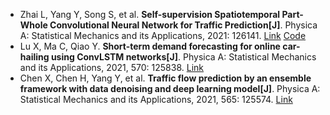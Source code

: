 * Zhai L, Yang Y, Song S, et al. <b>Self-supervision Spatiotemporal Part-Whole Convolutional Neural Network for Traffic Prediction[J]</b>. Physica A: Statistical Mechanics and its Applications, 2021: 126141. [Link](https://www.sciencedirect.com/science/article/pii/S0378437121004143) [Code](https://github.com/zhu-xm1/STPWNet)
* Lu X, Ma C, Qiao Y. <b>Short-term demand forecasting for online car-hailing using ConvLSTM networks[J]</b>. Physica A: Statistical Mechanics and its Applications, 2021, 570: 125838. [Link](https://www.sciencedirect.com/science/article/pii/S0378437121001102)
* Chen X, Chen H, Yang Y, et al. <b>Traffic flow prediction by an ensemble framework with data denoising and deep learning model[J]</b>. Physica A: Statistical Mechanics and its Applications, 2021, 565: 125574. [Link](https://www.sciencedirect.com/science/article/pii/S0378437120308724)
